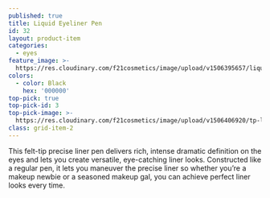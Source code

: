 ```yaml
---
published: true
title: Liquid Eyeliner Pen
id: 32
layout: product-item
categories:
  - eyes
feature_image: >-
  https://res.cloudinary.com/f21cosmetics/image/upload/v1506395657/liquid-eyeliner-pen.jpg
colors:
  - color: Black
    hex: '000000'
top-pick: true
top-pick-id: 3
top-pick-image: >-
  https://res.cloudinary.com/f21cosmetics/image/upload/v1506406920/tp-liquid-pen.jpg
class: grid-item-2
---
```

This felt-tip precise liner pen delivers rich, intense dramatic definition on the eyes and lets you create versatile, eye-catching liner looks. Constructed like a regular pen, it lets you maneuver the precise liner so whether you’re a makeup newbie or a seasoned makeup gal, you can achieve perfect liner looks every time.
